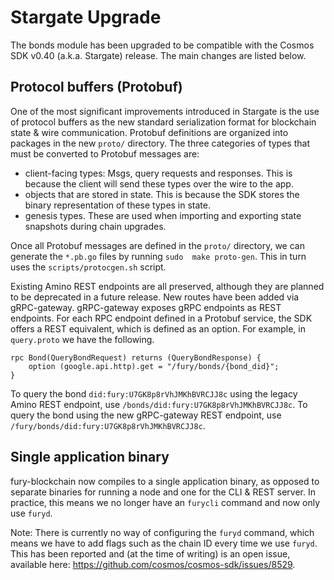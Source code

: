 # Stargate Upgrade

The bonds module has been upgraded to be compatible with the Cosmos SDK v0.40 (a.k.a. Stargate) release. The main 
changes are listed below.

## Protocol buffers (Protobuf)
One of the most significant improvements introduced in Stargate is the use of protocol buffers as the new standard 
serialization format for blockchain state & wire communication. Protobuf definitions are organized into packages in the 
new `proto/` directory. The three categories of types that must be converted to Protobuf messages are:
* client-facing types: Msgs, query requests and responses. This is because the client will send these types over the 
  wire to the app.
* objects that are stored in state. This is because the SDK stores the binary representation of these types in state.
* genesis types. These are used when importing and exporting state snapshots during chain upgrades.

Once all Protobuf messages are defined in the `proto/` directory, we can generate the `*.pb.go` files by running `sudo 
make proto-gen`. This in turn uses the `scripts/protocgen.sh` script.

Existing Amino REST endpoints are all preserved, although they are planned to be deprecated in a future release. New 
routes have been added via gRPC-gateway. gRPC-gateway exposes gRPC endpoints as REST endpoints. For each RPC endpoint 
defined in a Protobuf service, the SDK offers a REST equivalent, which is defined as an option. For example, in
`query.proto` we have the following.
```
rpc Bond(QueryBondRequest) returns (QueryBondResponse) {
    option (google.api.http).get = "/fury/bonds/{bond_did}";
}
```
To query the bond `did:fury:U7GK8p8rVhJMKhBVRCJJ8c` using the legacy Amino REST endpoint, use 
`/bonds/did:fury:U7GK8p8rVhJMKhBVRCJJ8c`. To query the bond using the new gRPC-gateway REST 
endpoint, use `/fury/bonds/did:fury:U7GK8p8rVhJMKhBVRCJJ8c`.

## Single application binary
fury-blockchain now compiles to a single application binary, as opposed to separate binaries for running a node and one 
for the CLI & REST server. In practice, this means we no longer have an `furycli` command and now only use `furyd`. 

Note: There is currently no way of configuring the `furyd` command, which means we have to add flags such as the chain 
ID every time we use `furyd`. This has been reported and (at the time of writing) is an open issue, available here: 
https://github.com/cosmos/cosmos-sdk/issues/8529. 
